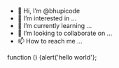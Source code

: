 - 👋 Hi, I’m @bhupicode
- 👀 I’m interested in ...
- 🌱 I’m currently learning ...
- 💞️ I’m looking to collaborate on ...
- 📫 How to reach me ...

<!---
bhupicode/bhupicode is a ✨ special ✨ repository because its `README.md` (this file) appears on your GitHub profile.
You can click the Preview link to take a look at your changes.
--->
function () 
{alert('hello world'};
